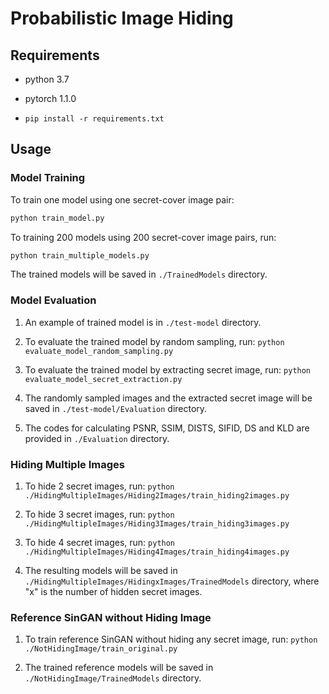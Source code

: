 # Probabilistic Image Hiding

## Requirements
* python 3.7

* pytorch 1.1.0

* ``pip install -r requirements.txt``

## Usage

### Model Training
To train one model using one secret-cover image pair: 
```bash
python train_model.py
```

To training 200 models using 200 secret-cover image pairs, run: 
```bash
python train_multiple_models.py
```

The trained models will be saved in ``./TrainedModels`` directory.

### Model Evaluation
1. An example of trained model is in ``./test-model`` directory.

2. To evaluate the trained model by random sampling, run: ``python evaluate_model_random_sampling.py``

3. To evaluate the trained model by extracting secret image, run: ``python evaluate_model_secret_extraction.py``

4. The randomly sampled images and the extracted secret image will be saved in ``./test-model/Evaluation`` directory.

5. The codes for calculating PSNR, SSIM, DISTS, SIFID, DS and KLD are provided in ``./Evaluation`` directory.

### Hiding Multiple Images
1. To hide 2 secret images, run: ``python ./HidingMultipleImages/Hiding2Images/train_hiding2images.py``

2. To hide 3 secret images, run: ``python ./HidingMultipleImages/Hiding3Images/train_hiding3images.py``

3. To hide 4 secret images, run: ``python ./HidingMultipleImages/Hiding4Images/train_hiding4images.py``

4. The resulting models will be saved in ``./HidingMultipleImages/HidingxImages/TrainedModels`` directory, where "x" is the number of hidden secret images.

### Reference SinGAN without Hiding Image
1. To train reference SinGAN without hiding any secret image, run: ``python ./NotHidingImage/train_original.py``

2. The trained reference models will be saved in ``./NotHidingImage/TrainedModels`` directory.
